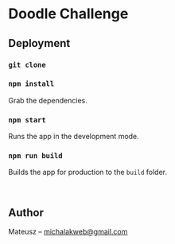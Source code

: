 # Doodle Challenge
    
## Deployment

### `git clone`

### `npm install`
Grab the dependencies.

### `npm start`
Runs the app in the development mode.

### `npm run build`
Builds the app for production to the `build` folder.

<br/>

## Author

Mateusz – michalakweb@gmail.com

